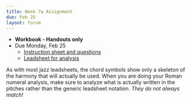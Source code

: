 ```yaml
---
title: Week 7a Assignment
due: Feb 25
layout: forum
---
```


- **Workbook - Handouts only**
- Due Monday, Feb 25
    - [Instruction sheet and questions](https://docs.google.com/document/d/13CrPKDl5VDqWxUWEHn3dX_jlj2fBXyLu7MkWGwD5RIg/edit?usp=sharing)
    - [Leadsheet for analysis](https://drive.google.com/file/d/1P8LlYN9i8xhlFQa4vue4CD3KbMKv4S12/view?usp=sharing)

As with most jazz leadsheets, the chord symbols show only a skeleton of the harmony that will actually be used. When you are doing your Roman numeral analysis, make sure to analyze what is actually written in the pitches rather than the generic leadsheet notation. *They do not always match!*
